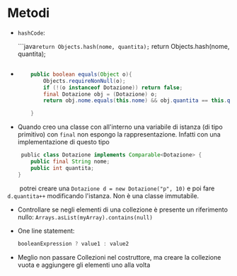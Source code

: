 # Metodi

- `hashCode`: 
  
  ```java`return Objects.hash(nome, quantita);`
  return Objects.hash(nome, quantita);
  
  ```
  
  ```

- ```java
      public boolean equals(Object o){
          Objects.requireNonNull(o);
          if (!(o instanceof Dotazione)) return false;
          final Dotazione obj = (Dotazione) o;
          return obj.nome.equals(this.nome) && obj.quantita == this.quantita;
  
      }
  ```

- Quando creo una classe con all'interno una variabile di istanza (di tipo primitivo) con `final` non espongo la rappresentazione. Infatti con una implementazione di questo tipo
  
  ```java
   public class Dotazione implements Comparable<Dotazione> {
      public final String nome;
      public int quantita;
  }
  ```

       potrei creare una `Dotazione d = new Dotazione("p", 10)` e poi fare `d.quantita++` modificando l'istanza. Non è una classe immutabile.

- Controllare se negli elementi di una collezione è presente un riferimento nullo: `Arrays.asList(myArray).contains(null)`

- One line statement: 
  
  ```java
  booleanExpression ? value1 : value2
  ```

- Meglio non passare Collezioni nel costruttore, ma creare la collezione vuota e aggiungere gli elementi uno alla volta
